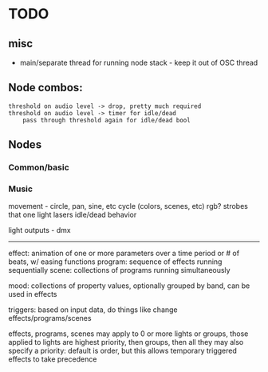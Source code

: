 # TODO

## misc

  * main/separate thread for running node stack - keep it out of OSC thread

## Node combos:
    threshold on audio level -> drop, pretty much required
    threshold on audio level -> timer for idle/dead
        pass through threshold again for idle/dead bool

## Nodes

### Common/basic

### Music


movement - circle, pan, sine, etc
cycle (colors, scenes, etc)
rgb?
strobes
that one light
lasers
idle/dead behavior

light outputs - dmx

----------

effect: animation of one or more parameters over a time period or # of beats, w/ easing functions
program: sequence of effects running sequentially
scene: collections of programs running simultaneously

mood: collections of property values, optionally grouped by band, can be used in effects

triggers: based on input data, do things like change effects/programs/scenes

effects, programs, scenes may apply to 0 or more lights or groups, those applied to lights are highest priority, then groups, then all
they may also specify a priority: default is order, but this allows temporary triggered effects to take precedence